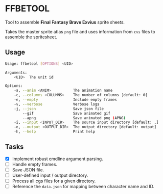 # FFBETOOL
Tool to assemble **Final Fantasy Brave Exvius** sprite sheets.

Takes the master sprite atlas `png` file and uses information from `cvs` files
to assemble the spritesheet.

## Usage
```bash
Usage: ffbetool [OPTIONS] <UID>

Arguments:
    <UID>  The unit id

Options:
    -a, --anim <ANIM>          The animation name
    -c, --columns <COLUMNS>    The number of columns [default: 0]
    -e, --empty                Include empty frames
    -v, --verbose              Verbose logs
    -j, --json                 Save json file
        --gif                  Save animated gif
        --apng                 Save animated png (APNG)
    -i, --input <INPUT_DIR>    The source input directory [default: .]
    -o, --output <OUTPUT_DIR>  The output directory [default: output]
    -h, --help                 Print help
```


## Tasks
- [x] Implement robust cmdline argument parsing.
- [ ] Handle empty frames.
- [ ] Save JSON file.
- [ ] User-defined input / output directory.
- [ ] Process all cgs files for a given directory.
- [ ] Reference the `data.json` for mapping between character name and ID.
